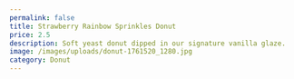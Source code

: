 ```yaml
---
permalink: false
title: Strawberry Rainbow Sprinkles Donut
price: 2.5
description: Soft yeast donut dipped in our signature vanilla glaze.
image: /images/uploads/donut-1761520_1280.jpg
category: Donut
---
```

